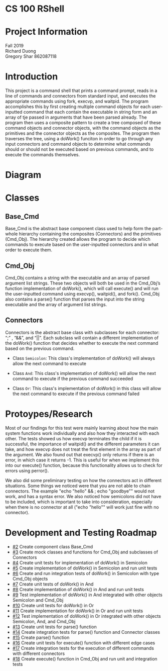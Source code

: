 # CS 100 RShell

# Project Information
Fall 2019 <br/>
Richard Duong <br/> 
Gregory Shar 862087118<br/>

# Introduction
This project is a command shell that prints a command prompt, reads in a line of commands and connectors from standard input, and executes the appropriate commands using fork, execvp, and waitpid. The program accomplishes this by first creating multiple command objects for each user-inputted command that each contain the executable in string form and an array of tje passed in arguments that have been parsed already. The program then uses a composite pattern to create a tree composed of these command objects and connector objects, with the command objects as the primitives and the connector objects as the composites. The program then traverses the tree, using a doWork() funciton in order to go through any input connectors and command objects to determine what commands should or should not be executed based on previous commands, and to execute the commands themselves.

# Diagram

# Classes

## Base_Cmd

Base_Cmd is the abstract base component class used to help form the part-whole hierarchy containing the composites (Connectors) and the primitives (Cmd_Obj). The hierarchy created allows the program to decide which commands to execute based on the user-inputted connectors and in what order to execute them.

## Cmd_Obj

Cmd_Obj contains a string with the executable and an array of parsed argument list strings. These two objects will both be used in the Cmd_Obj’s function implementation of doWork(), which will call execute() and will run the user-inputted command using execvp(), waitpid(), and fork(). Cmd_Obj also contains a parse() function that parses the input into the string executable and the array of argument list strings.

## Connectors

Connectors is the abstract base class with subclasses for each connector: “;” , “&&”, and “||”. Each subclass will contain a different implementation of the doWork() function that decides whether to execute the next command based on the previous command.

* Class `Semicolon`: This class's implementation of doWork() will always allow the next command to execute

* Class `And`: This class's implementation of doWork() will allow the next command to execute if the previous command succeeded

* Class `Or`: This class's implementation of doWork() in this class will allow the next command to execute if the previous command failed

# Protoypes/Research

Most of our findings for this test were mainly learning about how the main system functions work individually and also how they interacted with each other. The tests showed us how execvp terminates the child if it is successful, the importance of waitpid() and the different parameters it can take, and how execvp does not treat the first element in the array as part of the argument. We also found out that execvp() only returns if there is an error, in which case it returns -1. This is useful for when we implement this into our execute() function, because this functionality allows us to check for errors using perror().

We also did some preliminary testing on how the connectors act in different situations. Some things we noticed were that you are not able to chain connectors. The example "echo "hello" && ; echo "goodbye"" would not work, and has a syntax error. We also noticed how semicolons did not have to be included, which is important to take into consideration, especially when there is no connector at all ("echo "hello"" will work just fine with no connector). 

# Development and Testing Roadmap
- [#2](https://github.com/cs100/assignment-windows-defender/issues/2) Create component class Base_Cmd 
- [#3](https://github.com/cs100/assignment-windows-defender/issues/3) Create mock classes and functions for Cmd_Obj and subclasses of Connectors
- [#4](https://github.com/cs100/assignment-windows-defender/issues/3) Create unit tests for implementation of doWork() in Semicolon
- [#5](https://github.com/cs100/assignment-windows-defender/issues/3) Create implementation of doWork() in Semicolon and run unit tests
- [#6](https://github.com/cs100/assignment-windows-defender/issues/3) Create and run integration tests of doWork() in Semicolon with type Cmd_Obj objects
- [#7](https://github.com/cs100/assignment-windows-defender/issues/3) Create unit tests of doWork() in And
- [#8](https://github.com/cs100/assignment-windows-defender/issues/3) Create implementation of doWork() in And and run unit tests
- [#9](https://github.com/cs100/assignment-windows-defender/issues/3) Test implementation of doWork() in And integrated with other objects Semicolon and Cmd_Obj
- [#10](https://github.com/cs100/assignment-windows-defender/issues/3) Create unit tests for doWork() in Or
- [#11](https://github.com/cs100/assignment-windows-defender/issues/3) Create implementation for doWork() in Or and run unit tests 
- [#12](https://github.com/cs100/assignment-windows-defender/issues/3) Test implementation of doWork() in Or integrated with other objects Semicolon, And, and Cmd_Obj
- [#13](https://github.com/cs100/assignment-windows-defender/issues/3) Create unit tests for parse() function
- [#14](https://github.com/cs100/assignment-windows-defender/issues/3) Create integration tests for parse() function and Connector classes
- [#15](https://github.com/cs100/assignment-windows-defender/issues/3) Create parse() function
- [#16](https://github.com/cs100/assignment-windows-defender/issues/3) Create unit tests for execute() function with different edge cases
- [#17](https://github.com/cs100/assignment-windows-defender/issues/3) Create integration tests for the execution of different commands with different connectors
- [#18](https://github.com/cs100/assignment-windows-defender/issues/3) Create execute() function in Cmd_Obj and run unit and integration tests



 




